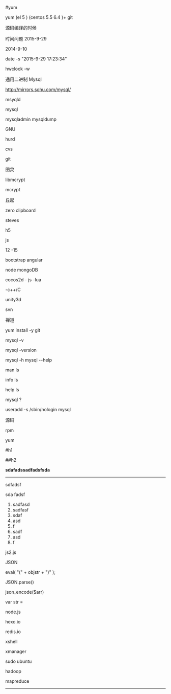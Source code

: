 #yum



yum (el 5 ) (centos 5.5  6.4 )+ git


源码编译的时候

时间问题 2015-9-29

2014-9-10
 
date -s "2015-9-29 17:23:34"

hwclock -w



通用二进制 Mysql 

http://mirrors.sohu.com/mysql/


msyqld



mysql

mysqladmin
mysqldump


GNU

hurd

cvs

git


图灵 


libmcrypt

mcrypt

丘起





zero clipboard

steves 

h5

js





12
   -15


bootstrap
angular

node mongoDB

cocos2d - js
-lua

-c++/C 



unity3d









svn





禅道






yum   install -y git 






mysql -v

mysql -version

mysql -h
mysql --help



man ls

info ls

help ls


mysql ? 



useradd -s /sbin/nologin  mysql



源码


rpm

yum












#h1

##h2


**sdafadssadfadsfsda**
___


sdfadsf

sda
fadsf

1. sadfasd
2. sadfasf
3. sdaf
4. asd
5. f
6. sadf
7. asd
8. f


js2.js

JSON

eval( "(" + objstr + ")" );

JSON.parse()



json_encode($arr)

var str = 


node.js

hexo.io


redis.io



xshell

xmanager




sudo   ubuntu




hadoop

mapreduce












---

















